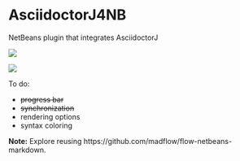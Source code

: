 AsciidoctorJ4NB
===============

NetBeans plugin that integrates AsciidoctorJ

<p><img src="https://blogs.oracle.com/geertjan/resource/asciidoctor-j-1.png" /> </p> 
<p></p>
<p><img src="https://blogs.oracle.com/geertjan/resource/asciidoctor-j-3.png" /> </p> 
<p>To do:</p>
<ul>
<li><del>progress bar</del></li>
<li><del>synchronization</del></li>
<li>rendering options</li>
<li>syntax coloring</li>
</ul>
<p><b>Note:</b> Explore reusing https://github.com/madflow/flow-netbeans-markdown.
